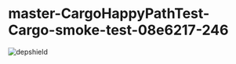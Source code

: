 # master-CargoHappyPathTest-Cargo-smoke-test-08e6217-246

![depshield](https://depshield.sonatype.org/badges/depshield-prod/master-CargoHappyPathTest-Cargo-smoke-test-08e6217-246/depshield.svg)
